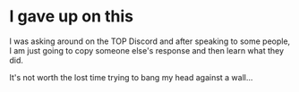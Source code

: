 # I gave up on this
I was asking around on the TOP Discord and after speaking to some people, I am just going to copy someone else's response and then learn what they did.

It's not worth the lost time trying to bang my head against a wall...
